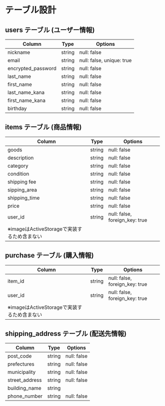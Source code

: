 # テーブル設計

## users テーブル (ユーザー情報)

| Column             | Type   | Options                        |
| ------------------ | ------ | ------------------------------ |
| nickname           | string | null: false                    |
| email              | string | null: false, unique: true      |
| encrypted_password | string | null: false                    |
| last_name          | string | null: false                    |
| first_name         | string | null: false                    |
| last_name_kana     | string | null: false                    |
| first_name_kana    | string | null: false                    |
| birthday           | string | null: false                    |


## items テーブル (商品情報)

| Column             | Type   | Options                        |
| ------------------ | ------ | ------------------------------ |
| goods              | string | null: false                    |
| description        | string | null: false                    |
| category           | string | null: false                    |
| condition          | string | null: false                    |
| shipping fee       | string | null: false                    |
| sipping_area       | string | null: false                    |
| shipping_time      | string | null: false                    |
| price              | string | null: false                    |
| user_id            | string | null: false, foreign_key: true |
| ※imageはActiveStorageで実装するため含まない                      |


## purchase テーブル (購入情報)

| Column             | Type   | Options                        |
| ------------------ | ------ | ------------------------------ |
| item_id            | string | null: false, foreign_key: true |
| user_id            | string | null: false, foreign_key: true |
| ※imageはActiveStorageで実装するため含まない                      |


## shipping_address テーブル (配送先情報)

| Column             | Type   | Options                        |
| ------------------ | ------ | ------------------------------ |
| post_code          | string | null: false                    |
| prefectures        | string | null: false                    |
| municipality       | string | null: false                    |
| street_address     | string | null: false                    |
| building_name      | string |                                |
| phone_number       | string | null: false                    |